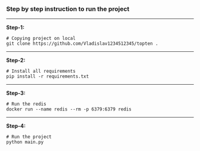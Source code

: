 ### Step by step instruction to run the project

***

**Step-1:**
```shell
# Copying project on local
git clone https://github.com/Vladislav1234512345/topten .
```

***

**Step-2:**
```shell
# Install all requirements
pip install -r requirements.txt
```

***

**Step-3:**
```shell
# Run the redis
docker run --name redis --rm -p 6379:6379 redis
```

***

**Step-4:**
```shell
# Run the project
python main.py
```

